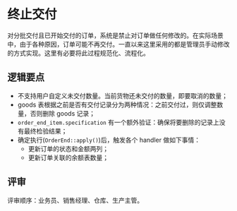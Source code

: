 # 终止交付

对分批交付且已开始交付的订单，系统是禁止对订单做任何修改的。在实际场景中，由于各种原因，订单可能不再交付。一直以来这里采用的都是管理员手动修改的方式实现。这里有必要将此过程规范化、流程化。

逻辑要点
---------------------------------------------------------------------------

- 不支持用户自定义未交付数量。当前货物还未交付的数量，即要取消的数量；
- goods 表根据之前是否有交付记录分为两种情况：之前交付过，则仅调整数量，否则删除 goods 记录；
- `order_end_item.specification` 有一个额外验证：确保将要删除的记录上没有最终检验结果；
- 确定执行(`OrderEnd::apply()`)后，触发各个 handler 做如下事情：
    - 更新订单的状态和金额两列；
    - 更新订单关联的余额表数量；

评审
---------------------------------------------------------------------------
评审顺序：业务员、销售经理、仓库、生产主管。

